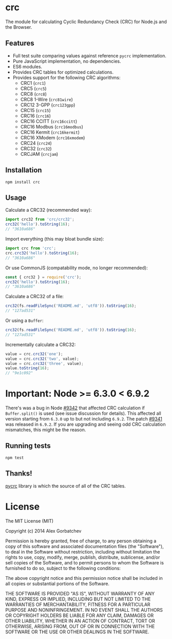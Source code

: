 # crc

The module for calculating Cyclic Redundancy Check (CRC) for Node.js and the Browser.

## Features

- Full test suite comparing values against reference `pycrc` implementation.
- Pure JavaScript implementation, no dependencies.
- ES6 modules.
- Provides CRC tables for optimized calculations.
- Provides support for the following CRC algorithms:
  - CRC1 (`crc1`)
  - CRC5 (`crc5`)
  - CRC8 (`crc8`)
  - CRC8 1-Wire (`crc81wire`)
  - CRC12 3-GPP (`crc123gpp`)
  - CRC15 (`crc15`)
  - CRC16 (`crc16`)
  - CRC16 CCITT (`crc16ccitt`)
  - CRC16 Modbus (`crc16modbus`)
  - CRC16 Kermit (`crc16kermit`)
  - CRC16 XModem (`crc16xmodem`)
  - CRC24 (`crc24`)
  - CRC32 (`crc32`)
  - CRCJAM (`crcjam`)

## Installation

```
npm install crc
```

## Usage

Calculate a CRC32 (recommended way):

```js
import crc32 from 'crc/crc32';
crc32('hello').toString(16);
// "3610a686"
```

Import everything (this may bloat bundle size):

```js
import crc from 'crc';
crc.crc32('hello').toString(16);
// "3610a686"
```

Or use CommonJS (compatability mode, no longer recommended):

```js
const { crc32 } = require('crc');
crc32('hello').toString(16);
// "3610a686"
```

Calculate a CRC32 of a file:

```js
crc32(fs.readFileSync('README.md', 'utf8')).toString(16);
// "127ad531"
```

Or using a `Buffer`:

```js
crc32(fs.readFileSync('README.md', 'utf8')).toString(16);
// "127ad531"
```

Incrementally calculate a CRC32:

```js
value = crc.crc32('one');
value = crc.crc32('two', value);
value = crc.crc32('three', value);
value.toString(16);
// "9e1c092"
```

# Important: Node >= 6.3.0 < 6.9.2

There's was a bug in Node [#9342](https://github.com/nodejs/node/issues/9342) that affected CRC calculation if `Buffer.split()` is used (see issue discussion for details). This affected all version starting from `6.3.0` up to but not including `6.9.2`. The patch [#9341](https://github.com/nodejs/node/pull/9341) was released in `6.9.2`. If you are upgrading and seeing odd CRC calculation mismatches, this might be the reason.

## Running tests

```
npm test
```

## Thanks!

[pycrc](http://www.tty1.net/pycrc/) library is which the source of all of the CRC tables.

# License

The MIT License (MIT)

Copyright (c) 2014 Alex Gorbatchev

Permission is hereby granted, free of charge, to any person obtaining a copy
of this software and associated documentation files (the "Software"), to deal
in the Software without restriction, including without limitation the rights
to use, copy, modify, merge, publish, distribute, sublicense, and/or sell
copies of the Software, and to permit persons to whom the Software is
furnished to do so, subject to the following conditions:

The above copyright notice and this permission notice shall be included in
all copies or substantial portions of the Software.

THE SOFTWARE IS PROVIDED "AS IS", WITHOUT WARRANTY OF ANY KIND, EXPRESS OR
IMPLIED, INCLUDING BUT NOT LIMITED TO THE WARRANTIES OF MERCHANTABILITY,
FITNESS FOR A PARTICULAR PURPOSE AND NONINFRINGEMENT. IN NO EVENT SHALL THE
AUTHORS OR COPYRIGHT HOLDERS BE LIABLE FOR ANY CLAIM, DAMAGES OR OTHER
LIABILITY, WHETHER IN AN ACTION OF CONTRACT, TORT OR OTHERWISE, ARISING FROM,
OUT OF OR IN CONNECTION WITH THE SOFTWARE OR THE USE OR OTHER DEALINGS IN
THE SOFTWARE.
